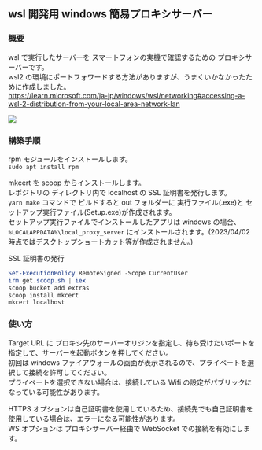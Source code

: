 ## wsl 開発用 windows 簡易プロキシサーバー

### 概要

wsl で実行したサーバーを スマートフォンの実機で確認するための プロキシサーバーです。  
wsl2 の環境にポートフォワードする方法がありますが、うまくいかなかったために作成しました。  
https://learn.microsoft.com/ja-jp/windows/wsl/networking#accessing-a-wsl-2-distribution-from-your-local-area-network-lan

<img src="https://github.com/sasa9477/local-proxy-server-typescript/assets/74425572/a5327464-6077-4d17-b748-35814787bf49"/>

### 構築手順

rpm モジュールをインストールします。  
`sudo apt install rpm`

mkcert を scoop からインストールします。  
レポジトリの ディレクトリ内で localhost の SSL 証明書を発行します。  
`yarn make` コマンドで ビルドすると out フォルダーに 実行ファイル(.exe)と セットアップ実行ファイル(Setup.exe)が作成されます。  
セットアップ実行ファイルでインストールしたアプリは windows の場合、`%LOCALAPPDATA%\local_proxy_server` にインストールされます。(2023/04/02 時点ではデスクトップショートカット等が作成されません。)

SSL 証明書の発行

```PowerShell
Set-ExecutionPolicy RemoteSigned -Scope CurrentUser
irm get.scoop.sh | iex
scoop bucket add extras
scoop install mkcert
mkcert localhost
```

### 使い方

Target URL に プロキシ先のサーバーオリジンを指定し、待ち受けたいポートを指定して、サーバーを起動ボタンを押してください。  
初回は windows ファイアウォールの画面が表示されるので、プライベートを選択して接続を許可してください。  
プライベートを選択できない場合は、接続している Wifi の設定がパブリックになっている可能性があります。

HTTPS オプションは自己証明書を使用しているため、接続先でも自己証明書を使用している場合は、エラーになる可能性があります。  
WS オプションは プロキシサーバー経由で WebSocket での接続を有効にします。
